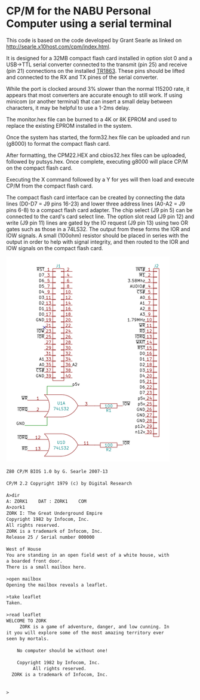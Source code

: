 # CP/M for the NABU Personal Computer using a serial terminal

This code is based on the code developed by Grant Searle as linked on http://searle.x10host.com/cpm/index.html.

It is designed for a 32MB compact flash card installed in option slot 0 and a USB->TTL serial converter connected to the transmit (pin 25) and receive (pin 21) connections on the installed [TR1863](https://github.com/randomvariations/nabu.cpm/blob/main/images/tr1863.png).  These pins should be lifted and connected to the RX and TX pines of the serial converter.

While the port is clocked around 3% slower than the normal 115200 rate, it appears that most converters are accurate enough to still work.  If using minicom (or another terminal) that can insert a small delay between characters, it may be helpful to use a 1-2ms delay.

The monitor.hex file can be burned to a 4K or 8K EPROM and used to replace the existing EPROM installed in the system.

Once the system has started, the form32.hex file can be uploaded and run (g8000) to format the compact flash card.

After formatting, the CPM22.HEX and cbios32.hex files can be uploaded, followed by putsys.hex.  Once complete, executing g8000 will place CP/M on the compact flash card.

Executing the X command followed by a Y for yes will then load and execute CP/M from the compact flash card.

The compact flash card interface can be created by connecting the data lines (D0-D7 = J9 pins 16-23) and lower three address lines (A0-A2 = J9 pins 6-8) to a compact flash card adapter.  The chip select (J9 pin 5) can be connected to the card's card select line.  The option slot read (J9 pin 12) and write (J9 pin 11) lines are gated by the IO request (J9 pin 13) using two OR gates such as those in a 74LS32.  The output from these forms the IOR and IOW signals.  A small (100ohm) resistor should be placed in series with the output in order to help with signal integrity, and then routed to the IOR and IOW signals on the compact flash card.

![schematic](https://github.com/randomvariations/nabu.cpm/blob/main/images/schematic.png?raw=true)

```
Z80 CP/M BIOS 1.0 by G. Searle 2007-13

CP/M 2.2 Copyright 1979 (c) by Digital Research

A>dir
A: ZORK1    DAT : ZORK1    COM
A>zork1
ZORK I: The Great Underground Empire
Copyright 1982 by Infocom, Inc.
All rights reserved.
ZORK is a trademark of Infocom, Inc.
Release 25 / Serial number 000000

West of House
You are standing in an open field west of a white house, with
a boarded front door.
There is a small mailbox here.

>open mailbox
Opening the mailbox reveals a leaflet.

>take leaflet
Taken.
                                                                                
>read leaflet                                                                   
WELCOME TO ZORK                                                                 
     ZORK is a game of adventure, danger, and low cunning. In                   
it you will explore some of the most amazing territory ever                     
seen by mortals.                                                                
                                                                                
    No computer should be without one!                                          
                                                                                
    Copyright 1982 by Infocom, Inc.                                             
          All rights reserved.                                                  
  ZORK is a trademark of Infocom, Inc.                                          
                                                                                
                                                                                
>

```
